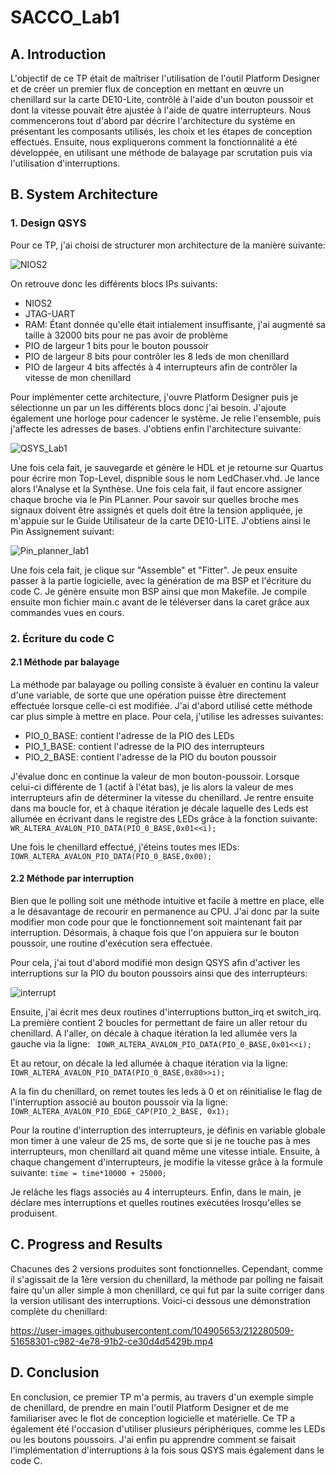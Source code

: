 # SACCO_Lab1
## A. Introduction

L'objectif de ce TP était de maîtriser l'utilisation de l'outil Platform Designer et de créer un premier flux de conception en mettant en œuvre un chenillard
sur la carte DE10-Lite, contrôlé à l'aide d'un bouton poussoir et dont la vitesse pouvait être ajustée à l'aide de quatre interrupteurs. Nous commencerons 
tout d'abord par décrire l'architecture du système en présentant les composants utilisés, les choix et les étapes de conception effectués. Ensuite, nous expliquerons 
comment la fonctionnalité a été développée, en utilisant une méthode de balayage par scrutation puis via l'utilisation d'interruptions.
## B. System Architecture
  ### 1. Design QSYS
  
  Pour ce TP, j'ai choisi de structurer mon architecture de la manière suivante:
  
![NIOS2](https://user-images.githubusercontent.com/104905653/212214147-40632346-e7ab-4cf5-bd5a-44d0583bc035.png)

  On retrouve donc les différents blocs IPs suivants:
  * NIOS2
  * JTAG-UART
  * RAM: Étant donnée qu'elle était intialement insuffisante, j'ai augmenté sa taille à 32000 bits pour ne pas avoir de problème
  * PIO de largeur 1 bits pour le bouton poussoir
  * PIO de largeur 8 bits pour contrôler les 8 leds de mon chenillard
  * PIO de largeur 4 bits affectés à 4 interrupteurs afin de contrôler la vitesse de mon chenillard
  
  Pour implémenter cette architecture, j'ouvre Platform Designer puis je sélectionne un par un les différents blocs donc j'ai besoin. J'ajoute également une horloge pour cadencer le système. Je relie l'ensemble, puis j'affecte les adresses de bases. J'obtiens enfin l'architecture suivante:
 
 ![QSYS_Lab1](https://user-images.githubusercontent.com/104905653/212268953-39e0c21f-07ee-42e6-8a7d-42847f9e348a.PNG)

  Une fois cela fait, je sauvegarde et génère le HDL et je retourne sur Quartus pour écrire mon Top-Level, dispnible sous le nom LedChaser.vhd. Je lance alors l'Analyse et la Synthèse. Une fois cela fait, il faut encore assigner chaque broche via le Pin PLanner. Pour savoir sur quelles broche mes signaux doivent être assignés et quels doit être la tension appliquée, je m'appuie sur le Guide Utilisateur de la carte DE10-LITE. J'obtiens ainsi le Pin Assignement suivant:
  
 ![Pin_planner_lab1](https://user-images.githubusercontent.com/104905653/212270197-04bf8b20-7d85-46ce-aceb-228caf2caf9f.png)

Une fois cela fait, je clique sur "Assemble" et "Fitter". Je peux ensuite passer à la partie logicielle, avec la génération de ma BSP et l'écriture du code C. Je génère ensuite mon BSP ainsi que mon Makefile. Je compile ensuite mon fichier main.c avant de le téléverser dans la caret grâce aux commandes vues en cours.

### 2. Écriture du code C
#### 2.1 Méthode par balayage

La méthode par balayage ou polling consiste à évaluer en continu la valeur d'une variable, de sorte que une opération puisse être directement effectuée lorsque celle-ci est modifiée. J'ai d'abord utilisé cette méthode car plus simple à mettre en place. Pour cela, j'utilise les adresses suivantes:
* PIO_0_BASE: contient l'adresse de la PIO des LEDs
* PIO_1_BASE: contient l'adresse de la PIO des interrupteurs
* PIO_2_BASE: contient l'adresse de la PIO du bouton poussoir

J'évalue donc en continue la valeur de mon bouton-poussoir. Lorsque celui-ci différente de 1 (actif à l'état bas), je lis alors la valeur de mes interrupteurs afin de déterminer la vitesse du chenillard.
Je rentre ensuite dans ma boucle for, et à chaque itération je décale laquelle des Leds est allumée en écrivant dans le registre des LEDs grâce à la fonction suivante:
`WR_ALTERA_AVALON_PIO_DATA(PIO_0_BASE,0x01<<i);`

Une fois le chenillard effectué, j'éteins toutes mes lEDs:
`IOWR_ALTERA_AVALON_PIO_DATA(PIO_0_BASE,0x00);`
  
#### 2.2 Méthode par interruption

Bien que le polling soit une méthode intuitive et facile à mettre en place, elle a le désavantage de recourir en permanence au CPU. J'ai donc par la suite modifier mon code pour que le fonctionnement soit maintenant fait par interruption. Désormais, à chaque fois que l'on appuiera sur le bouton poussoir, une routine d'exécution sera effectuée.

Pour cela, j'ai tout d'abord modifié mon design QSYS afin d'activer les interruptions sur la PIO du bouton poussoirs ainsi que des interrupteurs:

![interrupt](https://user-images.githubusercontent.com/104905653/212270971-e7cbc424-9b9b-4b08-8b94-3257edf065ad.png)

Ensuite, j'ai écrit mes deux routines d'interruptions button_irq et switch_irq. La première contient 2 boucles for permettant de faire un aller retour du chenillard. A l'aller, on décale à chaque itération la led allumée vers la gauche via la ligne:
` IOWR_ALTERA_AVALON_PIO_DATA(PIO_0_BASE,0x01<<i);`

Et au retour, on décale la led allumée à chaque itération via la ligne:
` IOWR_ALTERA_AVALON_PIO_DATA(PIO_0_BASE,0x80>>i);`

A la fin du chenillard, on remet toutes les leds à 0 et on réinitialise le flag de l'interruption associé au bouton poussoir via la ligne:
` IOWR_ALTERA_AVALON_PIO_EDGE_CAP(PIO_2_BASE, 0x1); `

Pour la routine d'interruption des interrupteurs, je définis en variable globale mon timer à une valeur de 25 ms, de sorte que si je ne touche pas à mes interrupteurs, mon chenillard ait quand même une vitesse intiale. Ensuite, à chaque changement d'interrupteurs, je modifie la vitesse grâce à la formule suivante: `time = time*10000 + 25000;`
	
Je relâche les flags associés au 4 interrupteurs.
Enfin, dans le main, je déclare mes interruptions et quelles routines exécutées lrosqu'elles se produisent.
 
## C. Progress and Results

Chacunes des 2 versions produites sont fonctionnelles. Cependant, comme il s'agissait de la 1ère version du chenillard, la méthode par polling ne faisait faire qu'un aller simple à mon chenillard, ce qui fut par la suite corriger dans la version utilisant des interruptions. Voici-ci dessous une démonstration complète du chenillard:

https://user-images.githubusercontent.com/104905653/212280509-51658301-c982-4e78-91b2-ce30d4d5429b.mp4

## D. Conclusion

En conclusion, ce premier TP m'a permis, au travers d'un exemple simple de chenillard, de prendre en main l'outil Platform Designer et de me familiariser avec le flot de conception logicielle et matérielle. Ce TP a également été l'occasion d'utiliser plusieurs périphériques, comme les LEDs ou les boutons poussoirs. J'ai enfin pu apprendre comment se faisait l'implémentation d'interruptions à la fois sous QSYS mais également dans le code C.
